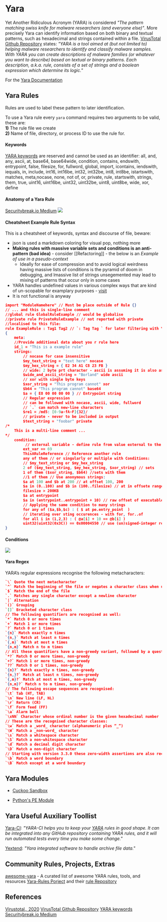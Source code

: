 # Yara

Yet Another Ridiculous Acronym (YARA) is considered *"The pattern matching swiss knife for malware researchers (and everyone else)"*. More precisely Yara can identify information based on both binary and textual patterns, such as hexadecimal and strings contained within a file. [VirusTotal Github Repository](https://github.com/VirusTotal/yara) states: *"YARA is a tool aimed at (but not limited to) helping malware researchers to identify and classify malware samples. With YARA you can create descriptions of malware families (or whatever you want to describe) based on textual or binary patterns. Each description, a.k.a. rule, consists of a set of strings and a boolean expression which determine its logic."*

For the [Yara Documentation](https://yara.readthedocs.io/en/stable/)

## Yara Rules

Rules are used to label these pattern to later identification.

To use a Yara rule every `yara` command requires two arguments to be valid, these are:  
**1)** The rule file we create  
**2)** Name of file, directory, or process ID to use the rule for.

####  Keywords

[YARA keywords](https://yara.readthedocs.io/en/stable/writingrules.html#table-1) are reserved and cannot be used as an identifier:
all, and, any, ascii, at, base64, base64wide, condition, contains, endswith, entrypoint, false, filesize, for, fullword, global, import, icontains, iendswith, iequals, in, include, int16, int16be, int32, int32be, int8, int8be, istartswith, matches, meta,nocase, none, not
of, or, private, rule, startswith, strings, them, true, uint16, uint16be, uint32, uint32be, uint8, uint8be, wide, xor, define

#### Anatomy of a Yara Rule

[Securitybreak.io Medium](https://blog.securitybreak.io/security-infographics-9c4d3bd891ef#18dd)
![](anatomyofyararules.png)

#### Cheatsheet Example Rule Syntax

This is a cheatsheet of keywords, syntax and discourse of file, beware:
- json is used a markdown coloring for visual pop, nothing more
- **Making rules with massive variable sets and conditions is an anti-pattern (bad idea)** - consider [[Refactoring]] - the below is an *Example of use in a pseudo-context*
	- Ideally for ease of compression and to avoid logical weirdness having massive lists of conditions is the pyramid of doom in debugging, and lmassive list of strings unsegemented may lead to mixing of patterns that occur only in some cases
- YARA handles undefined values in various complex ways that are kind of un-scopable for examplary purposes - [visit](https://yara.readthedocs.io/en/stable/writingrules.html#undefined-values-1)
- It is not functional is anyway
```json
import "ModuleNamehere" // Must be place outside of Rule {}
// ... and this is single-line comment
//global rule GlobalRuleExample // would be globalise
//private rule PrivateRuleExample // not reported with private
//localised to this file:
rule ExampleRule : Tag1 Tag2 // `: Tag Tag ` for later filtering with Yara 
{
	meta:
	//Provide additional data about you r rule here
	id_1 = "This is a example rule"
    strings:
	    // nocase for case insensitive
        $my_text_string = "text here" nocase 
        $my_hex_string = { E2 34 A1 C8 23 FB }
        // wide: 2 byte prt character - ascii is assuming it is also ascii
        $wide_and_ascii_string = "Borland" wide ascii
        // xor with single byte keys
        $xor_string = "This program cannot" xor
        $b64 = "This program cannot" base64
        $a = { E8 00 00 00 00 } // Entrypoint string
        // Regular expression
        // can be followed with nocase, ascii, wide, fullword
        // `.` can match new-line characters
        $re1 = /md5: [0-9a-fA-F]{32}/
        // private - never to be included in output
        $text_string = "foobar" private
/*
    This is a multi-line comment ...
*/
    condition:
	     // external variable - define rule from value external to the rule
	    ext_var == 69
	    ThisARuleReference // Reference another rule
        any of them // or singularly or multiple with Conditions:
        // $my_text_string or $my_hex_string
        2 of ($my_text_string, $my_hex_string, $xor_string) // sets
        1 of them ($xor_string, $b64) //sets with them
        //1 of them // Use anonymous strings:
	    $a at 100 and $b at 200 // at offset 100, 200
	    $a in (0..100) and $b in (100..filesize) // at in offsete ranges
	    filesize > 200KB
	    $a at entrypoint
	    $a in (entrypoint..entrypoint + 10) // raw offset of executable's entrypoint 
	    // Applying the same condition to many strings
	    for any of ($a,$b,$c) : ( $ at pe.entry_point  )
	    // iterating over sting occurences - with for, for..of
	    for all i in (1,2,3) : ( @a[i] + 10 == @b[i] )
	    uint32(uint32(0x3C)) == 0x00004550 // use (un)signed-integer read offsets 
}
```

#### Conditions
![](yaraconditions.png)

#### Yara Regex

YARA’s regular expressions recognise the following metacharacters:
```json
`\` Quote the next metacharacter
`^` Match the beginning of the file or negates a character class when used as the first character after the opening bracket
`$` Match the end of the file
`.` Matches any single character except a newline character
`|` Alternation
`()` Grouping
`[]` Bracketed character class
// The following quantifiers are recognised as well:
`*` Match 0 or more times
`+` Match 1 or more times
`?` Match 0 or 1 times
`{n}` Match exactly n times
`{n,}` Match at least n times
`{,m}` Match at most m times
`{n,m}` Match n to m times
// All these quantifiers have a non-greedy variant, followed by a question mark (?):
`*?` Match 0 or more times, non-greedy
`+?` Match 1 or more times, non-greedy
`??` Match 0 or 1 times, non-greedy
`{n}?` Match exactly n times, non-greedy
`{n,}?` Match at least n times, non-greedy
`{,m}?` Match at most m times, non-greedy
`{n,m}?` Match n to m times, non-greedy
// The following escape sequences are recognised:
`\t` Tab (HT, TAB)
`\n` New line (LF, NL)
`\r` Return (CR)
`\f` Form feed (FF)
`\a` Alarm bell
`\xNN` Character whose ordinal number is the given hexadecimal number
// These are the recognised character classes:
`\w` Match a _word_ character (alphanumeric plus “_”)
`\W` Match a _non-word_ character
`\s` Match a whitespace character
`\S` Match a non-whitespace character
`\d` Match a decimal digit character
`\D` Match a non-digit character
// Starting with version 3.3.0 these zero-width assertions are also recognized:
`\b` Match a word boundary
`\B` Match except at a word boundary
```

## Yara Modules

- [Cuckoo Sandbox](https://cuckoosandbox.org/)

- [Python's PE Module](https://pypi.org/project/pefile/) 


## Yara Useful Auxiliary Toollist

[Yara-CI](https://yara-ci.cloud.virustotal.com/): *"YARA-CI helps you to keep your [YARA](https://virustotal.github.io/yara/) rules in good shape. It can be integrated into any GitHub repository containing YARA rules, and it will run automated tests every time you make some change."*

[Yextend](https://github.com/BayshoreNetworks/yextend): *"Yara integrated software to handle archive file data."*

## Community Rules, Projects, Extras

[awesome-yara](https://github.com/InQuest/awesome-yara) - A curated list of awesome YARA rules, tools, and resources
[Yara-Rules Porject](https://github.com/Yara-Rules) and their [rule Repository](https://github.com/Yara-Rules/rules)

## References

[Virustotal., 2020](https://virustotal.github.io/yara/)
[VirusTotal Github Repository](https://github.com/VirusTotal/yara)
[YARA keywords](https://yara.readthedocs.io/en/stable/writingrules.html#table-1)
[Securitybreak.io Medium](https://blog.securitybreak.io/security-infographics-9c4d3bd891ef#18dd)